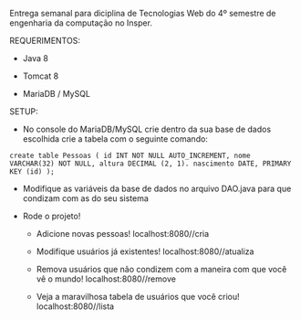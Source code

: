 Entrega semanal para diciplina de Tecnologias Web do 4º semestre de engenharia da computação no Insper.

REQUERIMENTOS:

* Java 8

* Tomcat 8

* MariaDB / MySQL

SETUP:

* No console do MariaDB/MySQL crie dentro da sua base de dados escolhida crie a tabela com o seguinte comando:
```
create table Pessoas ( id INT NOT NULL AUTO_INCREMENT, nome VARCHAR(32) NOT NULL, altura DECIMAL (2, 1). nascimento DATE, PRIMARY KEY (id) );
```

* Modifique as variáveis da base de dados no arquivo DAO.java para que condizam com as do seu sistema

* Rode o projeto!
  - Adicione novas pessoas!
    localhost:8080/<nome do projeto>/cria

  - Modifique usuários já existentes!
    localhost:8080/<nome do projeto>/atualiza

  - Remova usuários que não condizem com a maneira com que você vê o mundo!
    localhost:8080/<nome do projeto>/remove

  - Veja a maravilhosa tabela de usuários que você criou!
    localhost:8080/<nome do projeto>/lista